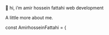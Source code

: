  👋 hi, i’m amir hossein fattahi web development 
 
 
 A little more about me.
 
 
 const AmirhosseinFattahi = {

